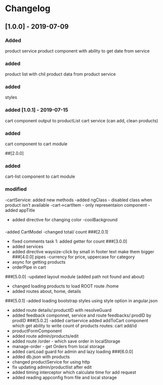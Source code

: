 # Changelog

## [1.0.0] - 2019-07-09
### Added
product service
product component with ability to get date from service
### added
 product list with chil product
data from product service
### added
 styles 
### added  [1.0.1] - 2019-07-15
 cart component
output to productList
cart service (can add, clean products)
### added
 cart component to cart module

 ##[2.0.0]
 ### added
 cart-list component to cart module
 ### modified
 -cartService: added new methods
 -added ngClass - disabled class when product isn't available
 -cart->cartItem - only representaion component
 -added appTitle
 - added directive for changing color -coolBackground
 ###
 -added CartModel
 -changed total/ count
 ###[2.0.1]
 - fixed comments task 1: added getter for count
 ###[3.0.0]
 - added services
 - added directive waysize-click by small in footer text make them bigger 
###[4.0.0] pipes
-currency for price, uppercase for category
- async for getting products 
- orderPipe in cart

###[5.0.0]
-updated layout module (added path not found and about)
- changed loading products  to load ROOT route /home
- added routes about, home, details

###[5.0.1]
-added loading bootstrap styles using style option in angular.json
- added route details/:productID with resolveGuard 
- added feedback componnet, service and route feedbacks/:prodID by prodID
###[5.0.2]
-added cartservice
added addToCart component which get ability to write count of products
routes: cart
         add/id 
- productFormComponent
- added route admin/products/edit
- added route /order - which save order in localStorage
- manage-order - get Orders from local storage
- added canLoad guard for admin and lazy loading
###[6.0.0]
- added db.json with products
- changed productService for using http
- fix updating admin/productlist after edit
-  added timing interceptor which calculate time for add request
- added reading appconfig from file and local storage